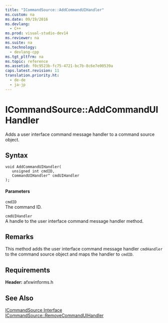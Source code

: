 ```yaml
---
title: "ICommandSource::AddCommandUIHandler"
ms.custom: na
ms.date: 09/19/2016
ms.devlang: 
  - C++
ms.prod: visual-studio-dev14
ms.reviewer: na
ms.suite: na
ms.technology: 
  - devlang-cpp
ms.tgt_pltfrm: na
ms.topic: reference
ms.assetid: f0c9523b-fc75-4721-bc7b-8c6e7e00539a
caps.latest.revision: 11
translation.priority.ht: 
  - de-de
  - ja-jp
---
```

# ICommandSource::AddCommandUIHandler
Adds a user interface command message handler to a command source object.  
  
## Syntax  
  
```  
void AddCommandUIHandler(   
   unsigned int cmdID,   
   CommandUIHandler^ cmdUIHandler   
);  
```  
  
#### Parameters  
 `cmdID`  
 The command ID.  
  
 `cmdUIHandler`  
 A handle to the user interface command message handler method.  
  
## Remarks  
 This method adds the user interface command message handler `cmdHandler` to the command source object and maps the handler to `cmdID`.  
  
## Requirements  
 **Header:** afxwinforms.h  
  
## See Also  
 [ICommandSource Interface](../vs140/ICommandSource-Interface.md)   
 [ICommandSource::RemoveCommandUIHandler](../vs140/ICommandSource--RemoveCommandUIHandler.md)